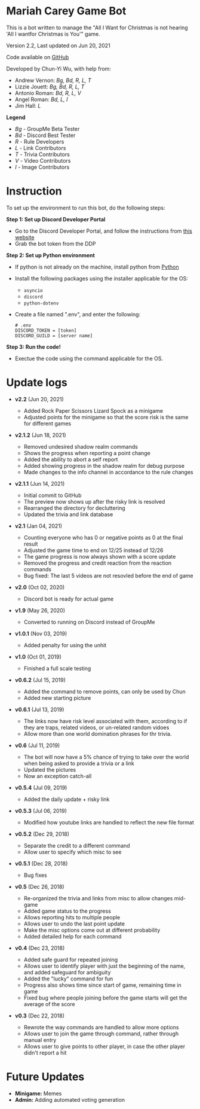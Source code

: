 # Mariah Carey Game Bot

This is a bot written to manage the "All I Want for Christmas is not hearing
'All I wantfor Christmas is You'" game. 

Version 2.2, Last updated on Jun 20, 2021

Code available on [GitHub](https://github.com/chunyiwu/MariahCareyGameDiscordBot)

Developed by Chun-Yi Wu, with help from:
* Andrew Vernon: *Bg, Bd, R, L, T*
* Lizzie Jouett: *Bg, Bd, R, L, T*
* Antonio Roman: *Bd, R, L, V*
* Angel Roman: *Bd, L, I*
* Jim Hall: *L*

__Legend__
* *Bg* - GroupMe Beta Tester
* *Bd* - Discord Best Tester
* *R* - Rule Developers
* *L* - Link Contributors
* *T* - Trivia Contributors
* *V* - Video Contributors
* *I* - Image Contributors

# Instruction 
To set up the environment to run this bot, do the following steps:

**Step 1: Set up Discord Developer Portal**

- Go to the Discord Developer Portal, and follow the instructions from 
    [this website](https://www.freecodecamp.org/news/create-a-discord-bot-with-python/)
- Grab the bot token from the DDP


**Step 2: Set up Python environment**

- If python is not already on the machine, install python from 
    [Python](https://www.python.org/downloads/)
    
- Install the following packages using the installer applicable for the OS:

    * `asyncio`
    * `discord`
    * `python-dotenv`
    
- Create a file named ".env", and enter the following:

    ```
    # .env
    DISCORD_TOKEN = [token]    
    DISCORD_GUILD = [server name]
    ```

**Step 3: Run the code!**

- Exectue the code using the command applicable for the OS.

# Update logs 
* **v2.2** (Jun 20, 2021)
    * Added Rock Paper Scissors Lizard Spock as a minigame
    * Adjusted points for the minigame so that the score risk is the same for different games
    
* **v2.1.2** (Jun 18, 2021)
    * Removed undesired shadow realm commands
    * Shows the progress when reporting a point change
    * Added the ability to abort a self report
    * Added showing progress in the shadow realm for debug purpose
    * Made changes to the info channel in accordance to the rule changes
    
* **v2.1.1** (Jun 14, 2021)
    * Initial commit to GitHub
    * The preview now shows up after the risky link is resolved
    * Rearranged the directory for decluttering
    * Updated the trivia and link database
    
* **v2.1** (Jan 04, 2021)
    * Counting everyone who has 0 or negative points as 0 at the final result
    * Adjusted the game time to end on 12/25 instead of 12/26
    * The game progress is now always shown with a score update
    * Removed the progress and credit reaction from the reaction commands
    * Bug fixed: The last 5 videos are not resovled before the end of game
        
* **v2.0** (Oct 02, 2020)
    * Discord bot is ready for actual game
    
* **v1.9** (May 26, 2020)
    * Converted to running on Discord instead of GroupMe

* **v1.0.1** (Nov 03, 2019)
    * Added penalty for using the unhit
    
* **v1.0** (Oct 01, 2019)
    * Finished a full scale testing
    
* **v0.6.2** (Jul 15, 2019)
    * Added the command to remove points, can only be used by Chun
    * Added new starting picture
    
* **v0.6.1** (Jul 13, 2019)
    * The links now have risk level associated with them, according to if they are traps, related videos, or un-related random vidoes
    * Allow more than one world domination phrases for thr trivia.
    
* **v0.6** (Jul 11, 2019)
    * The bot will now have a 5% chance of trying to take over the world when being asked to provide a trivia or a link
    * Updated the pictures 
    * Now an exception catch-all 

* **v0.5.4** (Jul 09, 2019)
    * Added the daily update + risky link

* **v0.5.3** (Jul 06, 2019)
    * Modified how youtube links are handled to reflect the new file format

* **v0.5.2** (Dec 29, 2018)
    * Separate the credit to a different command
    * Allow user to specify which misc to see

* **v0.5.1** (Dec 28, 2018)
    * Bug fixes

* **v0.5** (Dec 26, 2018)
    * Re-organized the trivia and links from misc to allow changes mid-game
    * Added game status to the progress
    * Allows reporting hits to multiple people
    * Allows user to undo the last point update
    * Make the misc options come out at different probability
    * Added detailed help for each command

* **v0.4** (Dec 23, 2018)
    * Added safe guard for repeated joining
    * Allows user to identify player with just the beginning of the name, and added safeguard for ambiguity
    * Added the "lucky" command for fun
    * Progress also shows time since start of game, remaining time in game
    * Fixed bug where people joining before the game starts will get the average of the score

* **v0.3** (Dec 22, 2018)
    * Rewrote the way commands are handled to allow more options
    * Allows user to join the game through command, rather through manual entry
    * Allows user to give points to other player, in case the other player didn't report a hit

# Future Updates 
* **Minigame:** Memes
* **Admin:** Adding automated voting generation
    
